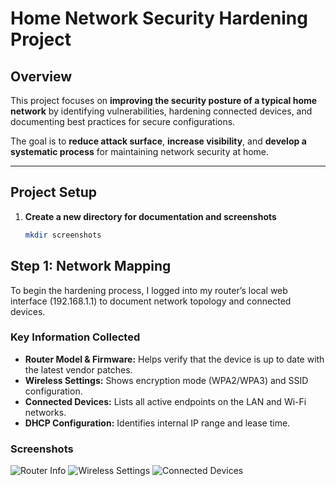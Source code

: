 # Home Network Security Hardening Project

## Overview
This project focuses on **improving the security posture of a typical home network** by identifying vulnerabilities, hardening connected devices, and documenting best practices for secure configurations.

The goal is to **reduce attack surface**, **increase visibility**, and **develop a systematic process** for maintaining network security at home.

---

## Project Setup
1. **Create a new directory for documentation and screenshots**
   ```bash
   mkdir screenshots
   
## Step 1: Network Mapping

To begin the hardening process, I logged into my router’s local web interface (192.168.1.1) to document network topology and connected devices.

### Key Information Collected
- **Router Model & Firmware:** Helps verify that the device is up to date with the latest vendor patches.  
- **Wireless Settings:** Shows encryption mode (WPA2/WPA3) and SSID configuration.  
- **Connected Devices:** Lists all active endpoints on the LAN and Wi-Fi networks.  
- **DHCP Configuration:** Identifies internal IP range and lease time.

### Screenshots
![Router Info](screenshots/Router%20model%20and%20firmware%20version%20(router).png)
![Wireless Settings](screenshots/Wireless%20Settings%20(router).png)
![Connected Devices](screenshots/Connected%20Devices%20(router).png)

